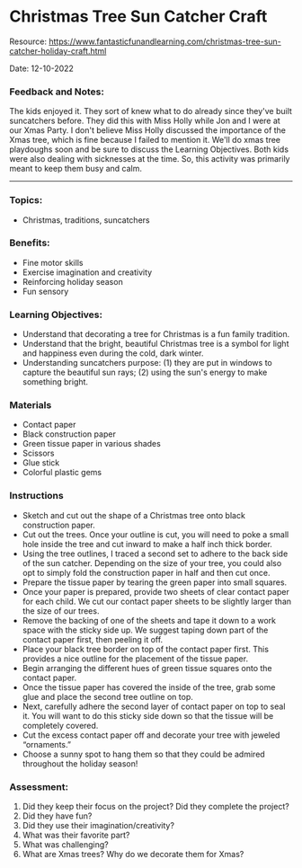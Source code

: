 # Christmas Tree Sun Catcher Craft

Resource: https://www.fantasticfunandlearning.com/christmas-tree-sun-catcher-holiday-craft.html

Date: 12-10-2022

### Feedback and Notes: 

The kids enjoyed it. They sort of knew what to do already since they've built suncatchers before. They did this with Miss Holly while Jon and I were at our Xmas Party. I don't believe Miss Holly discussed the importance of the Xmas tree, which is fine because I failed to mention it. We'll do xmas tree playdoughs soon and be sure to discuss the Learning Objectives. Both kids were also dealing with sicknesses at the time. So, this activity was primarily meant to keep them busy and calm.

------

### Topics: 

* Christmas, traditions, suncatchers

### Benefits: 

* Fine motor skills
* Exercise imagination and creativity
* Reinforcing holiday season
* Fun sensory

### Learning Objectives:

* Understand that decorating a tree for Christmas is a fun family tradition.
* Understand that the bright, beautiful Christmas tree is a symbol for light and happiness even during the cold, dark winter.
* Understanding suncatchers purpose: (1) they are put in windows to capture the beautiful sun rays; (2) using the sun's energy to make something bright.

### Materials

- Contact paper
- Black construction paper
- Green tissue paper in various shades
- Scissors
- Glue stick
- Colorful plastic gems

### Instructions

- Sketch and cut out the shape of a Christmas tree onto black construction paper.
- Cut out the trees. Once your outline is cut, you will need to poke a small hole inside the tree and cut inward to make a half inch thick border.
- Using the tree outlines, I traced a second set to adhere to the back side of the sun catcher. Depending on the size of your tree, you could also opt to simply fold the construction paper in half and then cut once.
- Prepare the tissue paper by tearing the green paper into small squares.
- Once your paper is prepared, provide two sheets of clear contact paper for each child. We cut our contact paper sheets to be slightly larger than the size of our trees.
- Remove the backing of one of the sheets and tape it down to a work space with the sticky side up. We suggest taping down part of the contact paper first, then peeling it off.
- Place your black tree border on top of the contact paper first. This provides a nice outline for the placement of the tissue paper.
- Begin arranging the different hues of green tissue squares onto the contact paper.
- Once the tissue paper has covered the inside of the tree, grab some glue and place the second tree outline on top.
- Next, carefully adhere the second layer of contact paper on top to seal it. You will want to do this sticky side down so that the tissue will be completely covered.
- Cut the excess contact paper off and decorate your tree with jeweled “ornaments.”
- Choose a sunny spot to hang them so that they could be admired throughout the holiday season!

### Assessment:

1. Did they keep their focus on the project? Did they complete the project?
2. Did they have fun?
3. Did they use their imagination/creativity?
4. What was their favorite part?
5. What was challenging?
6. What are Xmas trees? Why do we decorate them for Xmas?